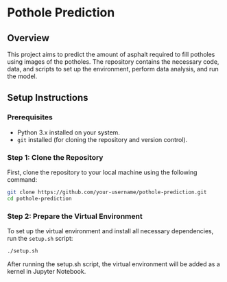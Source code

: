 # Pothole Prediction

## Overview

This project aims to predict the amount of asphalt required to fill potholes using images of the potholes. The repository contains the necessary code, data, and scripts to set up the environment, perform data analysis, and run the model.

## Setup Instructions

### Prerequisites

- Python 3.x installed on your system.
- `git` installed (for cloning the repository and version control).

### Step 1: Clone the Repository

First, clone the repository to your local machine using the following command:

```bash
git clone https://github.com/your-username/pothole-prediction.git
cd pothole-prediction
```

### Step 2: Prepare the Virtual Environment

To set up the virtual environment and install all necessary dependencies, run the `setup.sh` script:

``` bash
./setup.sh
```

After running the setup.sh script, the virtual environment will be added as a kernel in Jupyter Notebook.
